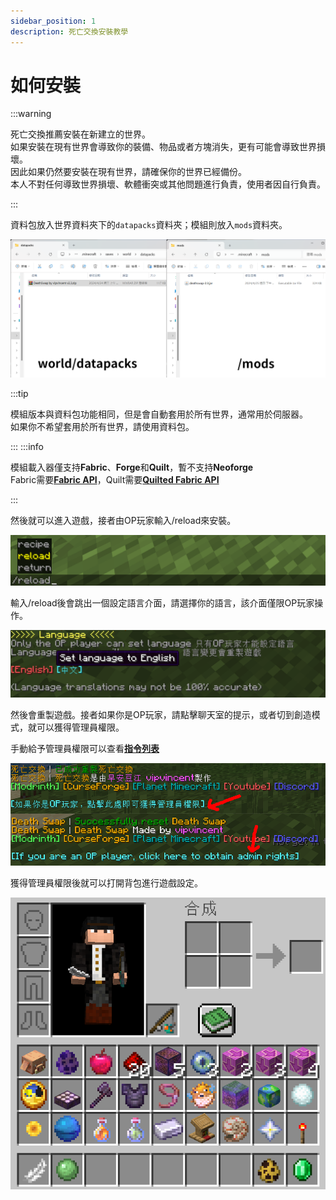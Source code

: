 ```yaml
---
sidebar_position: 1
description: 死亡交換安裝教學
---
```


# 如何安裝

:::warning

死亡交換推薦安裝在新建立的世界。  
如果安裝在現有世界會導致你的裝備、物品或者方塊消失，更有可能會導致世界損壞。  
因此如果仍然要安裝在現有世界，請確保你的世界已經備份。  
本人不對任何導致世界損壞、軟體衝突或其他問題進行負責，使用者因自行負責。  

:::


資料包放入世界資料夾下的`datapacks`資料夾；模組則放入`mods`資料夾。

![folder](./img/folder.png)

:::tip

模組版本與資料包功能相同，但是會自動套用於所有世界，通常用於伺服器。  
如果你不希望套用於所有世界，請使用資料包。  

:::
:::info

模組載入器僅支持**Fabric**、**Forge**和**Quilt**，暫不支持**Neoforge**  
Fabric需要[**Fabric API**](https://modrinth.com/mod/fabric-api)，Quilt需要[**Quilted Fabric API**](https://modrinth.com/mod/qsl)

:::

然後就可以進入遊戲，接者由OP玩家輸入/reload來安裝。

![reload](./img/reload.png)


輸入/reload後會跳出一個設定語言介面，請選擇你的語言，該介面僅限OP玩家操作。

![language](./img/language_menu.png)

然後會重製遊戲。接者如果你是OP玩家，請點擊聊天室的提示，或者切到創造模式，就可以獲得管理員權限。

手動給予管理員權限可以查看[**指令列表**](./command#tag-add-admin)

![reset](./img/reset.png)

獲得管理員權限後就可以打開背包進行遊戲設定。

![setting](./img/setting.png)